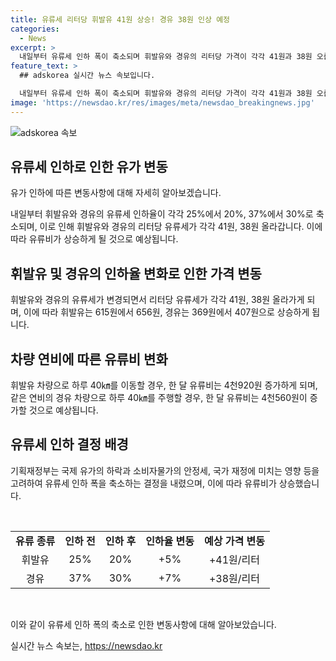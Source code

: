 ```yaml
---
title: 유류세 리터당 휘발유 41원 상승! 경유 38원 인상 예정
categories:
  - News
excerpt: >
  내일부터 유류세 인하 폭이 축소되며 휘발유와 경유의 리터당 가격이 각각 41원과 38원 오릅니다. 기획재정부는 내달부터 유류세 인하율을 조정하여 휘발유와 경유의 유류세가 각각 41원과 38원 인상될 예정입니다. 이 변화에 따라 연비가 10㎞당인 차량의 경우 유류비가 각각 4천920원과 4천560원 증가할 것으로 예상됩니다. 이 조치는 국제 유가 하락과 소비자물가의 안정성 등을 고려하여 결정된 것으로 전해졌습니다.
feature_text: >
  ## adskorea 실시간 뉴스 속보입니다.

  내일부터 유류세 인하 폭이 축소되며 휘발유와 경유의 리터당 가격이 각각 41원과 38원 오릅니다. 기획재정부는 내달부터 유류세 인하율을 조정하여 휘발유와 경유의 유류세가 각각 41원과 38원 인상될 예정입니다. 이 변화에 따라 연비가 10㎞당인 차량의 경우 유류비가 각각 4천920원과 4천560원 증가할 것으로 예상됩니다. 이 조치는 국제 유가 하락과 소비자물가의 안정성 등을 고려하여 결정된 것으로 전해졌습니다.
image: 'https://newsdao.kr/res/images/meta/newsdao_breakingnews.jpg'
---
```


<p><img src="https://newsdao.kr/res/images/meta/newsdao_breakingnews.jpg" alt="adskorea 속보" /></p>

<h2 data-ke-size="size26">유류세 인하로 인한 유가 변동</h2>

<p>유가 인하에 따른 변동사항에 대해 자세히 알아보겠습니다.</p>

<p data-ke-size="size16">내일부터 휘발유와 경유의 유류세 인하율이 각각 25%에서 20%, 37%에서 30%로 축소되며, 이로 인해 휘발유와 경유의 리터당 유류세가 각각 41원, 38원 올라갑니다. 이에 따라 유류비가 상승하게 될 것으로 예상됩니다.</p>

<h2 data-ke-size="size24">휘발유 및 경유의 인하율 변화로 인한 가격 변동</h2>

<p data-ke-size="size16">휘발유와 경유의 유류세가 변경되면서 리터당 유류세가 각각 41원, 38원 올라가게 되며, 이에 따라 휘발유는 615원에서 656원, 경유는 369원에서 407원으로 상승하게 됩니다.</p>

<h2 data-ke-size="size24">차량 연비에 따른 유류비 변화</h2>

<p data-ke-size="size16">휘발유 차량으로 하루 40㎞를 이동할 경우, 한 달 유류비는 4천920원 증가하게 되며, 같은 연비의 경유 차량으로 하루 40㎞를 주행할 경우, 한 달 유류비는 4천560원이 증가할 것으로 예상됩니다.</p>

<h2 data-ke-size="size24">유류세 인하 결정 배경</h2>

<p data-ke-size="size16">기획재정부는 국제 유가의 하락과 소비자물가의 안정세, 국가 재정에 미치는 영향 등을 고려하여 유류세 인하 폭을 축소하는 결정을 내렸으며, 이에 따라 유류비가 상승했습니다.</p>

<p data-ke-size="size16">&nbsp;</p>

<table>
    <tbody>
        <tr>
            <td style="text-align: center; height: 17px;"><b>유류 종류</b></td>
            <td style="text-align: center; height: 17px;"><b>인하 전</b></td>
            <td style="text-align: center; height: 17px;"><b>인하 후</b></td>
            <td style="text-align: center; height: 17px;"><b>인하율 변동</b></td>
            <td style="text-align: center; height: 17px;"><b>예상 가격 변동</b></td>
        </tr>
        <tr>
            <td style="text-align: center; height: 17px;">휘발유</td>
            <td style="text-align: center; height: 17px;">25%</td>
            <td style="text-align: center; height: 17px;">20%</td>
            <td style="text-align: center; height: 17px;">+5%</td>
            <td style="text-align: center; height: 17px;">+41원/리터</td>
        </tr>
        <tr>
            <td style="text-align: center; height: 17px;">경유</td>
            <td style="text-align: center; height: 17px;">37%</td>
            <td style="text-align: center; height: 17px;">30%</td>
            <td style="text-align: center; height: 17px;">+7%</td>
            <td style="text-align: center; height: 17px;">+38원/리터</td>
        </tr>
    </tbody>
</table>

<p data-ke-size="size16">&nbsp;</p>

<p>이와 같이 유류세 인하 폭의 축소로 인한 변동사항에 대해 알아보았습니다.</p>
실시간 뉴스 속보는, <a href="https://newsdao.kr" rel="dofollow">https://newsdao.kr</a>


